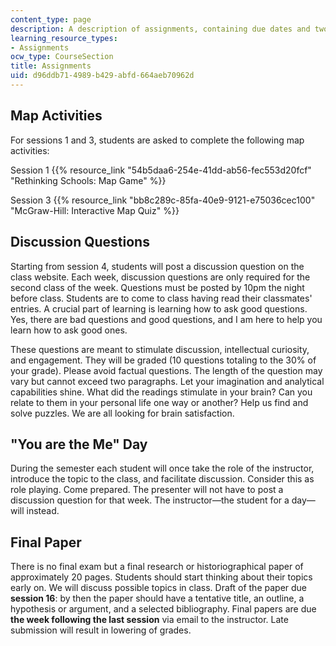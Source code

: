 ```yaml
---
content_type: page
description: A description of assignments, containing due dates and two online quizes.
learning_resource_types:
- Assignments
ocw_type: CourseSection
title: Assignments
uid: d96ddb71-4989-b429-abfd-664aeb70962d
---
```


Map Activities
--------------

For sessions 1 and 3, students are asked to complete the following map activities:

Session 1 {{% resource_link "54b5daa6-254e-41dd-ab56-fec553d20fcf" "Rethinking Schools: Map Game" %}}

Session 3 {{% resource_link "bb8c289c-85fa-40e9-9121-e75036cec100" "McGraw-Hill: Interactive Map Quiz" %}}

Discussion Questions
--------------------

Starting from session 4, students will post a discussion question on the class website. Each week, discussion questions are only required for the second class of the week. Questions must be posted by 10pm the night before class. Students are to come to class having read their classmates' entries. A crucial part of learning is learning how to ask good questions. Yes, there are bad questions and good questions, and I am here to help you learn how to ask good ones.

These questions are meant to stimulate discussion, intellectual curiosity, and engagement. They will be graded (10 questions totaling to the 30% of your grade). Please avoid factual questions. The length of the question may vary but cannot exceed two paragraphs. Let your imagination and analytical capabilities shine. What did the readings stimulate in your brain? Can you relate to them in your personal life one way or another? Help us find and solve puzzles. We are all looking for brain satisfaction.

"You are the Me" Day
--------------------

During the semester each student will once take the role of the instructor, introduce the topic to the class, and facilitate discussion. Consider this as role playing. Come prepared. The presenter will not have to post a discussion question for that week. The instructor—the student for a day—will instead.

Final Paper
-----------

There is no final exam but a final research or historiographical paper of approximately 20 pages. Students should start thinking about their topics early on. We will discuss possible topics in class. Draft of the paper due **session 16**: by then the paper should have a tentative title, an outline, a hypothesis or argument, and a selected bibliography. Final papers are due **the week following the last session** via email to the instructor. Late submission will result in lowering of grades.
